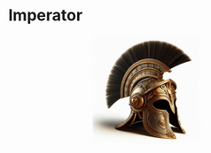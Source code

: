 # Imperator

<center><img src="cmd/cli/templates/assets/images/logo.jpg" style="width:200px"/></center>
